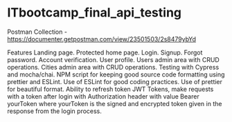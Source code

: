 # ITbootcamp_final_api_testing

Postman Collection - https://documenter.getpostman.com/view/23501503/2s8479ybYd

Features
Landing page.
Protected home page.
Login.
Signup.
Forgot password.
Account verification.
User profile.
Users admin area with CRUD operations.
Cities admin area with CRUD operations.
Testing with Cypress and mocha/chai.
NPM script for keeping good source code formatting using prettier and ESLint.
Use of ESLint for good coding practices.
Use of prettier for beautiful format.
Ability to refresh token
JWT Tokens, make requests with a token after login with Authorization header with value Bearer yourToken where yourToken is the signed and encrypted token given in the response from the login process.
